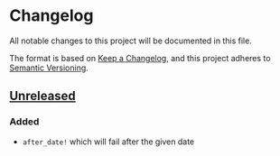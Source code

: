 # Changelog

All notable changes to this project will be documented in this file.

The format is based on [Keep a Changelog](https://keepachangelog.com/en/1.0.0/),
and this project adheres to [Semantic Versioning](https://semver.org/spec/v2.0.0.html).

## [Unreleased]

### Added

- `after_date!` which will fail after the given date

[Unreleased]: https://git.sr.ht/~cosmicrose/todo_or_die/log
